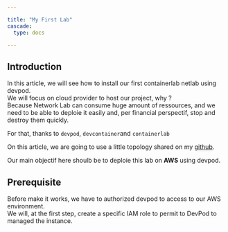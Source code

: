 ```yaml
---

title: "My First Lab"
cascade:
  type: docs

---
```


## Introduction

In this article, we will see how to install our first containerlab netlab using devpod.  
We will focus on cloud provider to host our project, why ?  
Because Network Lab can consume huge amount of ressources, and we need to be able to deploie it easily and, per financial perspectif, stop and destroy them quickly.

For that, thanks to `devpod`, `devcontainer`and `containerlab`

On this article, we are going to use a little topology shared on my [github](https://github.com/darnodo/VXLAN-EVPN).

Our main objectif here shoulb be to deploie this lab on **AWS** using devpod.

## Prerequisite

Before make it works, we have to authorized devpod to access to our AWS environment.  
We will, at the first step, create a specific IAM role to permit to DevPod to managed the instance.  
